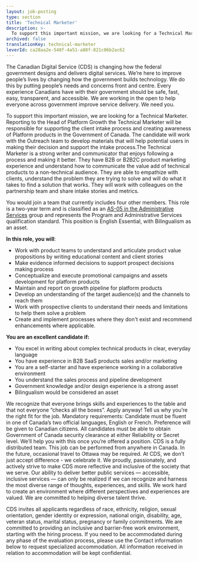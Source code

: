 ```yaml
---
layout: job-posting
type: section
title: 'Technical Marketer'
description: >-
  To support this important mission, we are looking for a Technical Marketer. Reporting to the Head of Platform Growth the Technical Marketer will be responsible for supporting the client intake process and creating awareness of Platform products in the Government of Canada. The candidate will work with the Outreach team to develop materials that will help potential users in making their decision and support the intake process.
archived: false
translationKey: technical-marketer
leverId: ca28aa2e-540f-4a51-a88f-821c06b2ac62
---
```


The Canadian Digital Service (CDS) is changing how the federal government designs and delivers digital services. We’re here to improve people’s lives by changing how the government builds technology. We do this by putting people’s needs and concerns front and centre. Every experience Canadians have with their government should be safe, fast, easy, transparent, and accessible. We are working in the open to help everyone across government improve service delivery. We need you.

To support this important mission, we are looking for a Technical Marketer. Reporting to the Head of Platform Growth the Technical Marketer will be responsible for supporting the client intake process and creating awareness of Platform products in the Government of Canada. The candidate will work with the Outreach team to develop materials that will help potential users in making their decision and support the intake process.The Technical Marketer is a strong writer and communicator that enjoys following a process and making it better. They have B2B or B2B2C product marketing experience and understand how to communicate the value add of technical products to a non-technical audience. They are able to empathize with clients, understand the problem they are trying to solve and will do what it takes to find a solution that works. They will work with colleagues on the partnership team and share intake stories and metrics. 

You would join a team that currently includes four other members. This role is a two-year term and is classified as an [AS-05 in the Administrative Services](https://www.tbs-sct.gc.ca/agreements-conventions/view-visualiser-eng.aspx?id=15#tocxx327742) group and represents the Program and Administrative Services qualification standard. This position is English Essential, with Bilingualism as an asset. 


**In this role, you will**:
- Work with product teams to understand and articulate product value propositions by writing educational content and client stories 
- Make evidence informed decisions to support prospect decisions making process
- Conceptualize and execute promotional campaigns and assets development for platform products
- Maintain and report on growth pipeline for platform products
- Develop an understanding of the target audience(s) and the channels to reach them
- Work with prospective clients to understand their needs and limitations to help them solve a problem 
- Create and implement processes where they don't exist and recommend enhancements where applicable. 

**You are an excellent candidate if:**
- You excel in writing about complex technical products in clear, everyday language 
- You have experience in B2B SaaS products sales and/or marketing
- You are a self-starter and have experience working in a collaborative environment
- You understand the sales process and pipeline development
- Government knowledge and/or design experience is a strong asset
- Bilingualism would be considered an asset



We recognize that everyone brings skills and experiences to the table and that not everyone “checks all the boxes”. Apply anyway! Tell us why you’re the right fit for the job.
Mandatory requirements:
Candidate must be fluent in one of Canada’s two official languages, English or French.
Preference will be given to Canadian citizens.
All candidates must be able to obtain Government of Canada security clearance at either Reliability or Secret level. We’ll help you with this once you’re offered a position.
CDS is a fully distributed team. This job can be performed from anywhere in Canada. In the future, occasional travel to Ottawa may be required.
At CDS, we don’t just accept difference - we celebrate it. 
We proudly, passionately, and actively strive to make CDS more reflective and inclusive of the society that we serve. Our ability to deliver better public services — accessible, inclusive services — can only be realized if we can recognize and harness the most diverse range of thoughts, experiences, and skills. We work hard to create an environment where different perspectives and experiences are valued. We are committed to helping diverse talent thrive.

CDS invites all applicants regardless of race, ethnicity, religion, sexual orientation, gender identity or expression, national origin, disability, age, veteran status, marital status, pregnancy or family commitments. We are committed to providing an inclusive and barrier-free work environment, starting with the hiring process. If you need to be accommodated during any phase of the evaluation process, please use the Contact information below to request specialized accommodation. All information received in relation to accommodation will be kept confidential.


